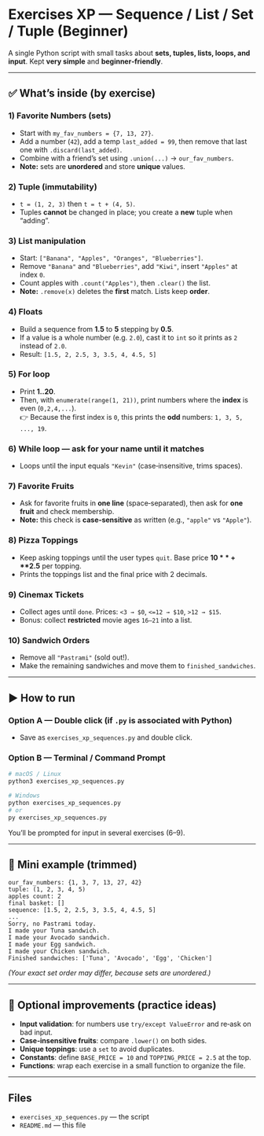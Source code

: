 # Exercises XP — Sequence / List / Set / Tuple (Beginner)

A single Python script with small tasks about **sets, tuples, lists, loops, and input**.
Kept **very simple** and **beginner‑friendly**.

---

## ✅ What’s inside (by exercise)

### 1) Favorite Numbers (sets)
- Start with `my_fav_numbers = {7, 13, 27}`.
- Add a number (`42`), add a temp `last_added = 99`, then remove that last one with `.discard(last_added)`.
- Combine with a friend’s set using `.union(...)` → `our_fav_numbers`.
- **Note:** sets are **unordered** and store **unique** values.

### 2) Tuple (immutability)
- `t = (1, 2, 3)` then `t = t + (4, 5)`.
- Tuples **cannot** be changed in place; you create a **new** tuple when “adding”.

### 3) List manipulation
- Start: `["Banana", "Apples", "Oranges", "Blueberries"]`.
- Remove `"Banana"` and `"Blueberries"`, add `"Kiwi"`, insert `"Apples"` at index `0`.
- Count apples with `.count("Apples")`, then `.clear()` the list.
- **Note:** `.remove(x)` deletes the **first** match. Lists keep **order**.

### 4) Floats
- Build a sequence from **1.5** to **5** stepping by **0.5**.
- If a value is a whole number (e.g. `2.0`), cast it to `int` so it prints as `2` instead of `2.0`.
- Result: `[1.5, 2, 2.5, 3, 3.5, 4, 4.5, 5]`

### 5) For loop
- Print **1..20**.
- Then, with `enumerate(range(1, 21))`, print numbers where the **index** is even (`0,2,4,...`).  
  👉 Because the first index is `0`, this prints the **odd** numbers: `1, 3, 5, ..., 19`.

### 6) While loop — ask for your name until it matches
- Loops until the input equals `"Kevin"` (case‑insensitive, trims spaces).

### 7) Favorite Fruits
- Ask for favorite fruits in **one line** (space‑separated), then ask for **one fruit** and check membership.
- **Note:** this check is **case‑sensitive** as written (e.g., `"apple"` vs `"Apple"`).

### 8) Pizza Toppings
- Keep asking toppings until the user types `quit`. Base price **$10** + **$2.5** per topping.
- Prints the toppings list and the final price with 2 decimals.

### 9) Cinemax Tickets
- Collect ages until `done`. Prices: `<3 → $0`, `<=12 → $10`, `>12 → $15`.
- Bonus: collect **restricted** movie ages `16–21` into a list.

### 10) Sandwich Orders
- Remove all `"Pastrami"` (sold out!).
- Make the remaining sandwiches and move them to `finished_sandwiches`.

---

## ▶️ How to run
### Option A — Double click (if `.py` is associated with Python)
- Save as `exercises_xp_sequences.py` and double click.

### Option B — Terminal / Command Prompt
```bash
# macOS / Linux
python3 exercises_xp_sequences.py

# Windows
python exercises_xp_sequences.py
# or
py exercises_xp_sequences.py
```

You’ll be prompted for input in several exercises (6–9).

---

## 🧪 Mini example (trimmed)
```
our_fav_numbers: {1, 3, 7, 13, 27, 42}
tuple: (1, 2, 3, 4, 5)
apples count: 2
final basket: []
sequence: [1.5, 2, 2.5, 3, 3.5, 4, 4.5, 5]
...
Sorry, no Pastrami today.
I made your Tuna sandwich.
I made your Avocado sandwich.
I made your Egg sandwich.
I made your Chicken sandwich.
Finished sandwiches: ['Tuna', 'Avocado', 'Egg', 'Chicken']
```

*(Your exact set order may differ, because sets are unordered.)*

---

## 🌟 Optional improvements (practice ideas)
- **Input validation**: for numbers use `try/except ValueError` and re‑ask on bad input.
- **Case‑insensitive fruits**: compare `.lower()` on both sides.
- **Unique toppings**: use a `set` to avoid duplicates.
- **Constants**: define `BASE_PRICE = 10` and `TOPPING_PRICE = 2.5` at the top.
- **Functions**: wrap each exercise in a small function to organize the file.

---

## Files
- `exercises_xp_sequences.py` — the script
- `README.md` — this file

